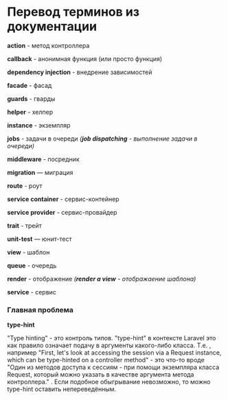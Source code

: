 # Перевод терминов из документации

**action** - метод контроллера

**callback** - анонимная функция (или просто функция)

**dependency injection** - внедрение зависимостей

**facade** - фасад

**guards** - гварды

**helper** - хелпер

**instance** - экземпляр

**jobs** - задачи в очереди _(**job dispatching** - выполнение задачи в очереди)_

**middleware** - посредник 

**migration** — миграция

**route** - роут

**service container** - сервис-контейнер

**service provider** - сервис-провайдер

**trait** - трейт

**unit-test** — юнит-тест

**view** - шаблон

**queue** - очередь

**render** - отображение _(**render a view** - отображаение шаблона)_

**service** - сервис


### Главная проблема

**type-hint**

"Type hinting" - это контроль типов. "type-hint" в контексте Laravel это как правило означает подачу в аргументы какого-либо класса. Т.е. , например "First, let's look at accessing the session via a Request instance, which can be type-hinted on a controller method" - это что-то вроде "Один из методов доступа к сессиям - при помощи экземпляра класса Request, который можно указать в качестве аргумента метода контроллера." . Если подобное обыгрывание невозможно, то можно type-hint оставить непереведённым.

